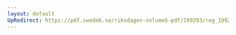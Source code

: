 ```yaml
---
layout: default
UpRedirect: https://pdf.swedeb.se/riksdagen-volumeG-pdf/199293/reg_199293/reg_199293_0621.pdf
---
```

